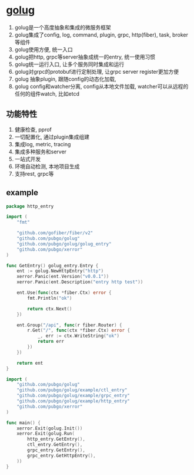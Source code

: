 # [golug](https://www.notion.so/barrylog/golug-96142de3b0444b6c905886efac96eeb0)

1. golug是一个高度抽象和集成的微服务框架
2. golug集成了config, log, command, plugin, grpc, http(fiber), task, broker等组件
3. golug使用方便, 统一入口
4. golug把http, grpc等server抽象成统一的entry, 统一使用习惯
5. golug统一运行入口, 让多个服务同时集成和运行
6. golug对grpc的protobuf进行定制处理, 让grpc server register更加方便
7. golug 抽象plugin, 跟随config的动态化加载,
8. golug config和watcher分离, config从本地文件加载, watcher可以从远程的任何的组件watch, 比如etcd


## 功能特性
1. 健康检查, pprof
2. 一切配置化, 通过plugin集成组建
3. 集成log, metric, tracing
4. 集成多种服务和server
5. 一站式开发
6. 环境自动检测, 本地项目生成
7. 支持rest, grpc等

## example

```go
package http_entry

import (
	"fmt"

	"github.com/gofiber/fiber/v2"
	"github.com/pubgo/golug"
	"github.com/pubgo/golug/golug_entry"
	"github.com/pubgo/xerror"
)

func GetEntry() golug_entry.Entry {
	ent := golug.NewHttpEntry("http")
	xerror.Panic(ent.Version("v0.0.1"))
	xerror.Panic(ent.Description("entry http test"))

	ent.Use(func(ctx *fiber.Ctx) error {
		fmt.Println("ok")

		return ctx.Next()
	})

	ent.Group("/api", func(r fiber.Router) {
		r.Get("/", func(ctx *fiber.Ctx) error {
			_, err := ctx.WriteString("ok")
			return err
		})
	})

	return ent
}
```

```go
import (
	"github.com/pubgo/golug"
	"github.com/pubgo/golug/example/ctl_entry"
	"github.com/pubgo/golug/example/grpc_entry"
	"github.com/pubgo/golug/example/http_entry"
	"github.com/pubgo/xerror"
)

func main() {
	xerror.Exit(golug.Init())
	xerror.Exit(golug.Run(
		http_entry.GetEntry(),
		ctl_entry.GetEntry(),
		grpc_entry.GetEntry(),
		grpc_entry.GetHttpEntry(),
	))
}
```
